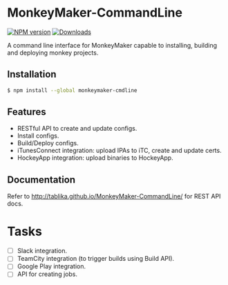 [npm-url]: https://npmjs.com/package/monkeymaker-cmdline
[downloads-image]: http://img.shields.io/npm/dm/monkeymaker-cmdline.svg
[npm-image]: http://img.shields.io/npm/v/monkeymaker-cmdline.svg
# MonkeyMaker-CommandLine
[![NPM version][npm-image]][npm-url] [![Downloads][downloads-image]][npm-url]

A command line interface for MonkeyMaker capable to installing, building and deploying monkey projects.

## Installation

```bash
$ npm install --global monkeymaker-cmdline
```

## Features

  * RESTful API to create and update configs.
  * Install configs.
  * Build/Deploy configs.
  * iTunesConnect integration: upload IPAs to iTC, create and update certs.
  * HockeyApp integration: upload binaries to HockeyApp.

## Documentation
Refer to http://tablika.github.io/MonkeyMaker-CommandLine/ for REST API docs.

# Tasks
- [ ] Slack integration.
- [ ] TeamCity integration (to trigger builds using Build API).
- [ ] Google Play integration.
- [ ] API for creating jobs.
